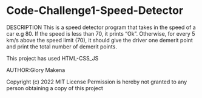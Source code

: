 # Code-Challenge1-Speed-Detector

DESCRIPTION
This is a speed detector program that takes in the  speed of a car e.g 80. If the speed is less than 70, it prints “Ok”. Otherwise, for every 5 km/s above the speed limit (70), it should give the driver one demerit point and print the total number of demerit points.

This project has used HTML-CSS_JS

AUTHOR:Glory Makena

Copyright (c) 2022 MIT License Permission is hereby not granted to any person obtaining a copy of this project
